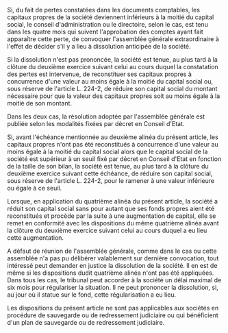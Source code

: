 Si, du fait de pertes constatées dans les documents comptables, les capitaux propres de la société deviennent inférieurs à la moitié du capital social, le conseil d'administration ou le directoire, selon le cas, est tenu dans les quatre mois qui suivent l'approbation des comptes ayant fait apparaître cette perte, de convoquer l'assemblée générale extraordinaire à l'effet de décider s'il y a lieu à dissolution anticipée de la société.


Si la dissolution n'est pas prononcée, la société est tenue, au plus tard à la clôture du deuxième exercice suivant celui au cours duquel la constatation des pertes est intervenue, de reconstituer ses capitaux propres à concurrence d'une valeur au moins égale à la moitié du capital social ou, sous réserve de l'article L. 224-2, de réduire son capital social du montant nécessaire pour que la valeur des capitaux propres soit au moins égale à la moitié de son montant.


Dans les deux cas, la résolution adoptée par l'assemblée générale est publiée selon les modalités fixées par décret en Conseil d'Etat.


Si, avant l'échéance mentionnée au deuxième alinéa du présent article, les capitaux propres n'ont pas été reconstitués à concurrence d'une valeur au moins égale à la moitié du capital social alors que le capital social de la société est supérieur à un seuil fixé par décret en Conseil d'Etat en fonction de la taille de son bilan, la société est tenue, au plus tard à la clôture du deuxième exercice suivant cette échéance, de réduire son capital social, sous réserve de l'article L. 224-2, pour le ramener à une valeur inférieure ou égale à ce seuil.


 Lorsque, en application du quatrième alinéa du présent article, la société a réduit son capital social sans pour autant que ses fonds propres aient été reconstitués et procède par la suite à une augmentation de capital, elle se remet en conformité avec les dispositions du même quatrième alinéa avant la clôture du deuxième exercice suivant celui au cours duquel a eu lieu cette augmentation.


A défaut de réunion de l'assemblée générale, comme dans le cas ou cette assemblée n'a pas pu délibérer valablement sur dernière convocation, tout intéressé peut demander en justice la dissolution de la société. Il en est de même si les dispositions dudit quatrième alinéa n'ont pas été appliquées. Dans tous les cas, le tribunal peut accorder à la société un délai maximal de six mois pour régulariser la situation. Il ne peut prononcer la dissolution, si, au jour où il statue sur le fond, cette régularisation a eu lieu.


Les dispositions du présent article ne sont pas applicables aux sociétés en procédure de sauvegarde ou de redressement judiciaire ou qui bénéficient d'un plan de sauvegarde ou de redressement judiciaire.

